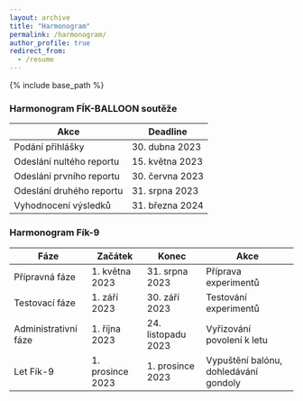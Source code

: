 ```yaml
---
layout: archive
title: "Harmonogram"
permalink: /harmonogram/
author_profile: true
redirect_from:
  - /resume
---
```


{% include base_path %}

### Harmonogram FÍK-BALLOON soutěže

| Akce                        | Deadline          |
| --------------------------- | ----------------- |
| Podání přihlášky            | 30. dubna 2023    |
| Odeslání nultého reportu    | 15. května 2023   |
| Odeslání prvního reportu    | 30. června 2023   |
| Odeslání druhého reportu    | 31. srpna 2023    |
| Vyhodnocení výsledků        | 31. března 2024   |

### Harmonogram Fík-9

| Fáze                        | Začátek            | Konec              | Akce                                  |
| --------------------------- | -----------------  | ------------------ | ------------------------------------- |
| Přípravná fáze              | 1. května 2023     | 31. srpna 2023     | Příprava experimentů                  |
| Testovací fáze              | 1. září 2023       | 30. září 2023      | Testování experimentů                 |
| Administrativní fáze        | 1. října 2023      | 24. listopadu 2023 | Vyřizování povolení k letu            |
| Let Fík-9                   | 1. prosince 2023   | 1. prosince 2023   | Vypuštění balónu, dohledávání gondoly |
